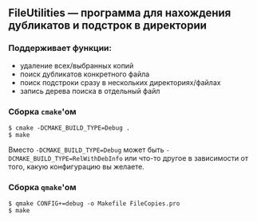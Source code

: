 FileUtilities — программа для нахождения дубликатов и подстрок в директории
-------------------------------------------------------

### Поддерживает функции:
 - удаление всех/выбранных копий
 - поиск дубликатов конкретного файла
 - поиск подстроки сразу в нескольких директориях/файлах
 - запись дерева поиска в отдельный файл
 
### Сборка `cmake`'ом 

    $ cmake -DCMAKE_BUILD_TYPE=Debug .
    $ make

Вместо `-DCMAKE_BUILD_TYPE=Debug` может быть `-DCMAKE_BUILD_TYPE=RelWithDebInfo` или что-то другое в зависимости от того, какую конфигурацию вы желаете.

### Сборка `qmake`'ом

    $ qmake CONFIG+=debug -o Makefile FileCopies.pro
    $ make
